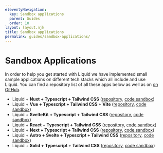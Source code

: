 ```yaml
---
eleventyNavigation:
  key: Sandbox applications
  parent: Guides
  order: 10
layout: layout.njk
title: Sandbox applications
permalink: guides/sandbox-applications/
---
```



# Sandbox Applications

In order to help you get started with Liquid we have implemented small sample applications on different tech stacks which all include and use Liquid. You can find a repository list of all these apps below as well as on [on GitHub](https://github.com/orgs/emdgroup-liquid/repositories?q=liquid-sandbox).

- Liquid + **Nuxt + Typescript + Tailwind CSS** ([repository](https://github.com/emdgroup-liquid/liquid-sandbox-nuxt-tailwind), [code sandbox](https://stackblitz.com/github/emdgroup-liquid/liquid-sandbox-nuxt-tailwind))
- Liquid + **Vue + Typescript + Tailwind CSS + Vite** ([repository](https://github.com/emdgroup-liquid/liquid-sandbox-vue-tailwind), [code sandbox](https://stackblitz.com/github/emdgroup-liquid/liquid-sandbox-vue-tailwind))
- Liquid + **SvelteKit + Typescript + Tailwind CSS** ([repository](https://github.com/emdgroup-liquid/liquid-sandbox-sveltekit-tailwind), [code sandbox](https://stackblitz.com/github/emdgroup-liquid/liquid-sandbox-sveltekit-tailwind))
- Liquid + **React + Typescript + Tailwind CSS** ([repository](https://github.com/emdgroup-liquid/liquid-sandbox-react-tailwind), [code sandbox](https://stackblitz.com/github/emdgroup-liquid/liquid-sandbox-react-tailwind))
- Liquid + **Next + Typescript + Tailwind CSS** ([repository](https://github.com/emdgroup-liquid/liquid-sandbox-next-tailwind), [code sandbox](https://stackblitz.com/github/emdgroup-liquid/liquid-sandbox-next-tailwind))
- Liquid + **Astro + Svelte + Typescript + Tailwind CSS** ([repository](https://github.com/emdgroup-liquid/liquid-sandbox-astro-svelte-tailwind), [code sandbox](https://stackblitz.com/github/emdgroup-liquid/liquid-sandbox-astro-svelte-tailwind))
- Liquid + **Solid + Typescript + Tailwind CSS** ([repository](https://github.com/emdgroup-liquid/liquid-sandbox-solid-tailwind), [code sandbox](https://stackblitz.com/github/emdgroup-liquid/liquid-sandbox-solid-tailwind))

<docs-page-nav prev-href="guides/design-tokens/" next-title="Troubleshooting" next-href="guides/troubleshooting/"></docs-page-nav>
